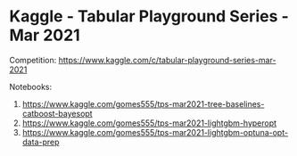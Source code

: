 # Kaggle - Tabular Playground Series - Mar 2021

Competition: <https://www.kaggle.com/c/tabular-playground-series-mar-2021>

Notebooks:

1. <https://www.kaggle.com/gomes555/tps-mar2021-tree-baselines-catboost-bayesopt>
2. <https://www.kaggle.com/gomes555/tps-mar2021-lightgbm-hyperopt> 
3. <https://www.kaggle.com/gomes555/tps-mar2021-lightgbm-optuna-opt-data-prep>


